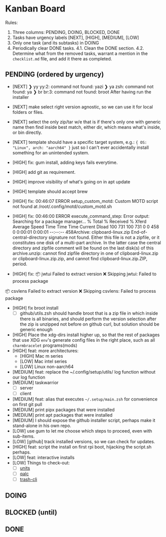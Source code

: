 # Kanban Board

Rules:
1. Three columns: PENDING, DOING, BLOCKED, DONE
2. Tasks have urgency labels [NEXT], [HIGH], [MEDIUM], [LOW]
3. Only one task (and its subtasks) in DOING
4. Periodically clear DONE tasks.
  4.1. Clean the DONE section.
  4.2. Determine what from the removed tasks, warrant a mention in the `checklist.md` file, and add it there as completed.

## PENDING (ordered by urgency)

- [NEXT] ❯ yy
yy:2: command not found: yazi
❯ ya
zsh: command not found: ya
❯ br
br:3: command not found: broot
After having run the installer
- [NEXT] make select right version agnostic, so we can use it for local folders or files.
- [NEXT] select the only zip/tar  w/e that is if there's only  one with generic name then find inside best match, either dir, which means what's inside, or bin directly.
- [NEXT] template should have a specific target system, e.g.: `{ OS: "Linux", arch: "aarch64" }` just so I can't ever accidentally install something for an unintended system.
- [HIGH] fix: gum install, adding keys fails everytime.
- [HIGH] add git as requirement.
- [HIGH] improve visibility of what's going on in apt update
- [HIGH] template should accept brew
- [HIGH] fix: 00:46:07 ERROR setup_custom_motd: Custom MOTD script not found at /root/.config/motd/custom_motd.sh
- [HIGH] fix: 00:46:00 ERROR execute_command_step: Error output: Searching for a package manager...  % Total    % Received % Xferd  Average Speed   Time    Time     Time  Current                                 Dload  100   731  100   731    0     0    458      0  0:00:01  0:00:01 --:--:--   458Archive:  clipboard-linux.zip  End-of-central-directory signature not found.  Either this file is not  a zipfile, or it constitutes one disk of a multi-part archive.  In the  latter case the central directory and zipfile comment will be found on  the last disk(s) of this archive.unzip:  cannot find zipfile directory in one of clipboard-linux.zip or        clipboard-linux.zip.zip, and cannot find clipboard-linux.zip.ZIP, period.

- [HIGH] fix: 📦 jwtui
Failed to extract version
❌ Skipping jwtui: Failed to process package

📦 csvlens
Failed to extract version
❌ Skipping csvlens: Failed to process package
- [HIGH] fix broot install
  - [ ] github/utils.zsh should handle broot that is a zip file in which inside there is all binaries, and should perform the version selection after the zip is unzipped not before on github curl, but solution should be generic enough
- [HIGH] Place the xdg-dirs install higher up, so that the rest of packages that use XDG `env`'s   generate config files in the right place, such as all `charmbracelet` programs(mods)
- [HIGH] feat: more architectures:
  - [HIGH] Mac m series
  - [LOW] Mac intel series
  - [LOW] Linux non-aarch64
- [MEDIUM] feat: replace the ~/.config/setup/utils/ log function without our log  function
- [MEDIUM] taskwarrior
  - [ ] server
  - [ ] client
- [MEDIUM] feat: alias that executes `~/.setup/main.zsh` for convenience on first git pull
- [MEDIUM] print pipx packages that were installed
- [MEDIUM] print apt packages that were installed
- [MEDIUM] I should expose the github installer script, perhaps make it stand-alone in his own repo.
- [LOW] use gum to let me choose which steps to proceed, even with sub-items.
- [LOW] [github] track installed versions, so we can check for updates.
- [HIGH] feat: script the install on first rpi boot, hijacking the script.sh perhaps.
- [LOW] feat: interactive installs
- [LOW] Things to check-out:
  - [ ] [units](https://www.gnu.org/software/units/)
  - [ ] [qalc](https://github.com/Qalculate/libqalculate)
  - [ ] [trash-cli](https://github.com/andreafrancia/trash-cli)

## DOING

## BLOCKED (until)

## DONE

